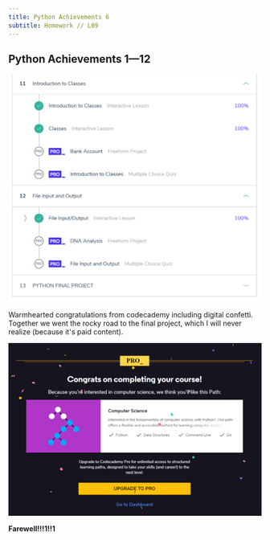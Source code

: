 ```yaml
---
title: Python Achievements 6
subtitle: Homework // L09
---
```


## Python Achievements 1—12


<img src="/img/python_11+12.png"/>

Warmhearted congratulations from codecademy including digital confetti. Together we went the rocky road to the final project, which I will never realize (because it's paid content).

<img src="/img/completed_python_cropped.png"/>

<b>Farewell!!!1!!1</b>

